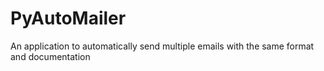 # PyAutoMailer
 An application to automatically send multiple emails with the same format and documentation

